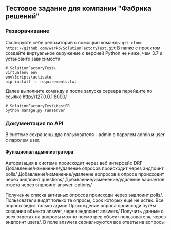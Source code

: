 ## Тестовое задание для компании "Фабрика решений"

### Разворачивание
Скопируйте себе репозиторий с помощью команды `git clone https://github.com/warkb/SolutionFactoryTest.git`
В папке с проектом создайте виртуальное окружение с версией Python не ниже, чем 3.7 и установите зависимости
```
# SolutionFactoryTest\
virtualenv env
env\Scripts\activate
pip install -r requirements.txt
```
Далее выполните команду и после запуска сервера перейдите по ссылке http://127.0.0.1:8000/
```
# SolutionFactoryTest\testFR
python manage.py runserver
```

### Документация по API

В системе сохранены два пользователя - admin с паролем admin и user с паролем user.

#### Функционал администратора
Авторизация в системе происходит через веб интерфейс DRF
Добавление/изменение/удаление опросов происходит через эндпоинт polls/
Добавление/изменение/удаление вопросов в опросе происходит через эндпоинт questions/
Добавление/изменение/удаление вариантов ответа через эндпоинт answer-options/

Получение списка активных опросов происходи через эндпоинт polls/. Пользователи видят только те опросы, срок которых ещё не истек. Все опросы видит только админ
Прохождение опроса происходи путём создания объекта answer, через эндпоинт answers/
Получить данные о всех ответах на вопросы можно посмотрев объект пользователя, через эндпоинт users/. В поле answers сериализуются все ответы на вопросы
